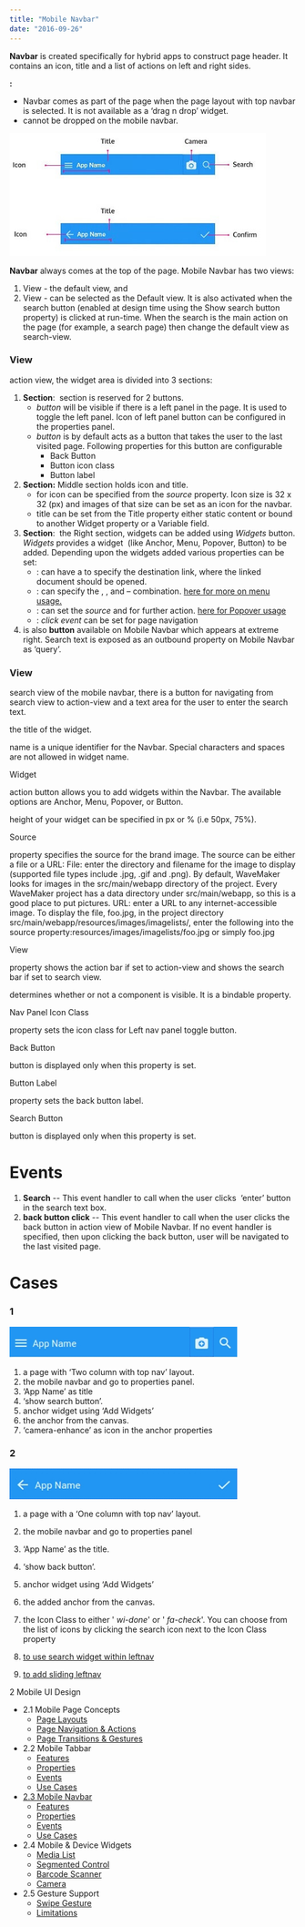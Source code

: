 ```yaml
---
title: "Mobile Navbar"
date: "2016-09-26"
---
```


**Navbar** is created specifically for hybrid apps to construct page header. It contains an icon, title and a list of actions on left and right sides.

**:**

- Navbar comes as part of the page when the page layout with top navbar is selected. It is not available as a ‘drag n drop’ widget.
- cannot be dropped on the mobile navbar.

[![](../assets/Navbar_struct.jpg)](../assets/Navbar_struct.jpg)

**Navbar** always comes at the top of the page. Mobile Navbar has two views:

1. View - the default view, and
2. View - can be selected as the Default view. It is also activated when the search button (enabled at design time using the Show search button property) is clicked at run-time. When the search is the main action on the page (for example, a search page) then change the default view as search-view.

### View

action view, the widget area is divided into 3 sections:

1. **Section**:  section is reserved for 2 buttons.
    - _button_ will be visible if there is a left panel in the page. It is used to toggle the left panel. Icon of left panel button can be configured in the properties panel.
    - _button_ is by default acts as a button that takes the user to the last visited page. Following properties for this button are configurable
        - Back Button
        - Button icon class
        - Button label
2. **Section:** Middle section holds icon and title.
    - for icon can be specified from the _source_ property. Icon size is 32 x 32 (px) and images of that size can be set as an icon for the navbar.
    - title can be set from the Title property either static content or bound to another Widget property or a Variable field.
3. **Section**:  the Right section, widgets can be added using _Widgets_ button. _Widgets_ provides a widget  (like Anchor, Menu, Popover, Button) to be added. Depending upon the widgets added various properties can be set:
    - : can have a to specify the destination link, where the linked document should be opened.
    - : can specify the , , and – combination. [here for more on menu usage.](http://www.wavemaker.com/learn/dropdown-menu/)
    - : can set the _source_ and for further action. [here for Popover usage](http://www.wavemaker.com/learn/popover-widget/)
    - : _click event_ can be set for page navigation
4. is also **button** available on Mobile Navbar which appears at extreme right. Search text is exposed as an outbound property on Mobile Navbar as ‘query’.

### View

search view of the mobile navbar, there is a button for navigating from search view to action-view and a text area for the user to enter the search text.

the title of the widget.

name is a unique identifier for the Navbar. Special characters and spaces are not allowed in widget name.

Widget

action button allows you to add widgets within the Navbar. The available options are Anchor, Menu, Popover, or Button.

height of your widget can be specified in px or % (i.e 50px, 75%).

Source

property specifies the source for the brand image. The source can be either a file or a URL: File: enter the directory and filename for the image to display (supported file types include .jpg, .gif and .png). By default, WaveMaker looks for images in the src/main/webapp directory of the project. Every WaveMaker project has a data directory under src/main/webapp, so this is a good place to put pictures. URL: enter a URL to any internet-accessible image. To display the file, foo.jpg, in the project directory src/main/webapp/resources/images/imagelists/, enter the following into the source property:resources/images/imagelists/foo.jpg or simply foo.jpg

View

property shows the action bar if set to action-view and shows the search bar if set to search view.

determines whether or not a component is visible. It is a bindable property.

Nav Panel Icon Class

property sets the icon class for Left nav panel toggle button.

Back Button

button is displayed only when this property is set.

Button Label

property sets the back button label.

Search Button

button is displayed only when this property is set.

# Events

1. **Search** -- This event handler to call when the user clicks  ‘enter’ button in the search text box.
2. **back button click** -- This event handler to call when the user clicks the back button in action view of Mobile Navbar. If no event handler is specified, then upon clicking the back button, user will be navigated to the last visited page.

# Cases

### 1

[![](../assets/navbar_usage1.png)](../assets/navbar_usage1.png)

1. a page with ‘Two column with top nav’ layout.
2. the mobile navbar and go to properties panel.
3. ‘App Name’ as title
4. ‘show search button’.
5. anchor widget using ‘Add Widgets’
6. the anchor from the canvas.
7. ‘camera-enhance’ as icon in the anchor properties

### 2

[![](../assets/navbar_usage2.png)](../assets/navbar_usage2.png)

1. a page with a ‘One column with top nav’ layout.
2. the mobile navbar and go to properties panel
3. ‘App Name’ as the title.
4. ‘show back button’.
5. anchor widget using ‘Add Widgets’
6. the added anchor from the canvas.
7. the Icon Class to either ' _wi-done_' or ' _fa-check_'. You can choose from the list of icons by clicking the search icon next to the Icon Class property

1. [to use search widget within leftnav](/learn/how-tos/using-search-widget-within-navbar/)
2. [to add sliding leftnav](/learn/how-tos/sliding-leftnav-mobile-app/)

2 Mobile UI Design

- 2.1 Mobile Page Concepts
    - [Page Layouts](/learn/hybrid-mobile/mobile-page-concepts/#page-layouts)
    - [Page Navigation & Actions](/learn/hybrid-mobile/mobile-page-concepts/#page-navigation-actions)
    - [Page Transitions & Gestures](/learn/hybrid-mobile/mobile-page-concepts/#page-transitions-gestures)
- 2.2 Mobile Tabbar
    - [Features](/learn/hybrid-mobile/mobile-tabbar/#features)
    - [Properties](/learn/hybrid-mobile/mobile-tabbar/#properties)
    - [Events](/learn/hybrid-mobile/mobile-tabbar/#events)
    - [Use Cases](/learn/hybrid-mobile/mobile-tabbar/#use-cases)
- [2.3 Mobile Navbar](#)
    - [Features](#features)
    - [Properties](#properties)
    - [Events](#events)
    - [Use Cases](#use-cases)
- 2.4 Mobile & Device Widgets
    - [Media List](/learn/app-development/widgets/mobile-widgets/media-list/)
    - [Segmented Control](/learn/app-development/widgets/mobile-widgets/segmented-control/)
    - [Barcode Scanner](/learn/app-development/widgets/mobile-widgets/barcode-scanner/)
    - [Camera](/learn/app-development/widgets/mobile-widgets/camera/)
- 2.5 Gesture Support
    - [Swipe Gesture](/learn/hybrid-mobile/gesture-support/#swipe)
    - [Limitations](/learn/hybrid-mobile/gesture-support/#limit)
